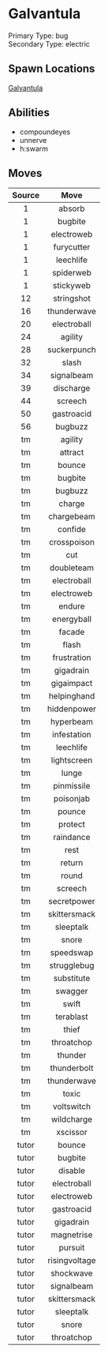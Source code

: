 # Galvantula  
Primary Type: bug  
Secondary Type: electric  
  
## Spawn Locations  
[Galvantula](/data/spawn_presets/galvantula.md)  
  
## Abilities  
  * compoundeyes
  * unnerve
  * h:swarm
  
  
## Moves  
  
| Source | Move |  
|:---:|:---:|  
| 1 | absorb |  
| 1 | bugbite |  
| 1 | electroweb |  
| 1 | furycutter |  
| 1 | leechlife |  
| 1 | spiderweb |  
| 1 | stickyweb |  
| 12 | stringshot |  
| 16 | thunderwave |  
| 20 | electroball |  
| 24 | agility |  
| 28 | suckerpunch |  
| 32 | slash |  
| 34 | signalbeam |  
| 39 | discharge |  
| 44 | screech |  
| 50 | gastroacid |  
| 56 | bugbuzz |  
| tm | agility |  
| tm | attract |  
| tm | bounce |  
| tm | bugbite |  
| tm | bugbuzz |  
| tm | charge |  
| tm | chargebeam |  
| tm | confide |  
| tm | crosspoison |  
| tm | cut |  
| tm | doubleteam |  
| tm | electroball |  
| tm | electroweb |  
| tm | endure |  
| tm | energyball |  
| tm | facade |  
| tm | flash |  
| tm | frustration |  
| tm | gigadrain |  
| tm | gigaimpact |  
| tm | helpinghand |  
| tm | hiddenpower |  
| tm | hyperbeam |  
| tm | infestation |  
| tm | leechlife |  
| tm | lightscreen |  
| tm | lunge |  
| tm | pinmissile |  
| tm | poisonjab |  
| tm | pounce |  
| tm | protect |  
| tm | raindance |  
| tm | rest |  
| tm | return |  
| tm | round |  
| tm | screech |  
| tm | secretpower |  
| tm | skittersmack |  
| tm | sleeptalk |  
| tm | snore |  
| tm | speedswap |  
| tm | strugglebug |  
| tm | substitute |  
| tm | swagger |  
| tm | swift |  
| tm | terablast |  
| tm | thief |  
| tm | throatchop |  
| tm | thunder |  
| tm | thunderbolt |  
| tm | thunderwave |  
| tm | toxic |  
| tm | voltswitch |  
| tm | wildcharge |  
| tm | xscissor |  
| tutor | bounce |  
| tutor | bugbite |  
| tutor | disable |  
| tutor | electroball |  
| tutor | electroweb |  
| tutor | gastroacid |  
| tutor | gigadrain |  
| tutor | magnetrise |  
| tutor | pursuit |  
| tutor | risingvoltage |  
| tutor | shockwave |  
| tutor | signalbeam |  
| tutor | skittersmack |  
| tutor | sleeptalk |  
| tutor | snore |  
| tutor | throatchop |  
  
